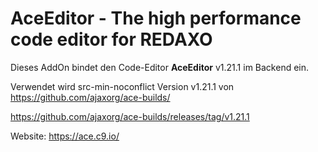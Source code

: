 # AceEditor - The high performance code editor for **REDAXO**

Dieses AddOn bindet den Code-Editor **AceEditor** v1.21.1 im Backend ein.

Verwendet wird src-min-noconflict Version v1.21.1 von https://github.com/ajaxorg/ace-builds/

https://github.com/ajaxorg/ace-builds/releases/tag/v1.21.1

Website: https://ace.c9.io/
